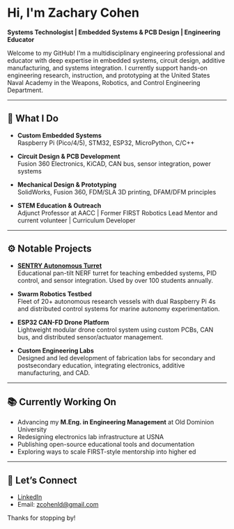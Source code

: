 # Hi, I'm Zachary Cohen

**Systems Technologist | Embedded Systems & PCB Design | Engineering Educator**

Welcome to my GitHub! I'm a multidisciplinary engineering professional and educator with deep expertise in embedded systems, circuit design, additive manufacturing, and systems integration. I currently support hands-on engineering research, instruction, and prototyping at the United States Naval Academy in the Weapons, Robotics, and Control Engineering Department.

---

## 🔧 What I Do

- **Custom Embedded Systems**  
  Raspberry Pi (Pico/4/5), STM32, ESP32, MicroPython, C/C++

- **Circuit Design & PCB Development**  
  Fusion 360 Electronics, KiCAD, CAN bus, sensor integration, power systems

- **Mechanical Design & Prototyping**  
  SolidWorks, Fusion 360, FDM/SLA 3D printing, DFAM/DFM principles

- **STEM Education & Outreach**  
  Adjunct Professor at AACC | Former FIRST Robotics Lead Mentor and current volunteer | Curriculum Developer

---

## ⚙️ Notable Projects

- **[SENTRY Autonomous Turret](https://github.com/zcohenld/SENTRY)**  
  Educational pan-tilt NERF turret for teaching embedded systems, PID control, and sensor integration. Used by over 100 students annually.

- **Swarm Robotics Testbed**  
  Fleet of 20+ autonomous research vessels with dual Raspberry Pi 4s and distributed control systems for marine autonomy experimentation.

- **ESP32 CAN-FD Drone Platform**  
  Lightweight modular drone control system using custom PCBs, CAN bus, and distributed sensor/actuator management.

- **Custom Engineering Labs**  
  Designed and led development of fabrication labs for secondary and postsecondary education, integrating electronics, additive manufacturing, and CAD.

---

## 📚 Currently Working On

- Advancing my **M.Eng. in Engineering Management** at Old Dominion University  
- Redesigning electronics lab infrastructure at USNA  
- Publishing open-source educational tools and documentation  
- Exploring ways to scale FIRST-style mentorship into higher ed

---

## 🤝 Let’s Connect

- [LinkedIn](https://www.linkedin.com/in/Zachary-Cohen-nerd)
- Email: zcohenld@gmail.com

Thanks for stopping by!
